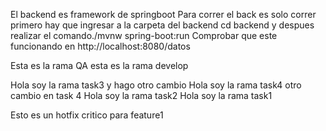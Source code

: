 El backend es framework de springboot
Para correr el back es solo correr primero hay que ingresar a la carpeta del backend cd backend y despues realizar el comando./mvnw spring-boot:run
Comprobar que este funcionando en http://localhost:8080/datos

Esta es la rama QA
esta es la rama develop

Hola soy la rama task3 y hago otro cambio
Hola soy la rama task4 otro cambio en task 4
Hola soy la rama task2
Hola soy la rama task1

Esto es un hotfix critico para feature1
